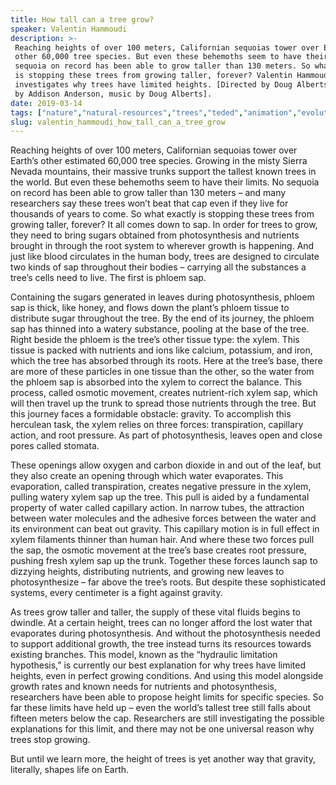 ```yaml
---
title: How tall can a tree grow?
speaker: Valentin Hammoudi
description: >-
 Reaching heights of over 100 meters, Californian sequoias tower over Earth's
 other 60,000 tree species. But even these behemoths seem to have their limits: no
 sequoia on record has been able to grow taller than 130 meters. So what exactly
 is stopping these trees from growing taller, forever? Valentin Hammoudi
 investigates why trees have limited heights. [Directed by Doug Alberts, narrated
 by Addison Anderson, music by Doug Alberts].
date: 2019-03-14
tags: ["nature","natural-resources","trees","teded","animation","evolution","biology"]
slug: valentin_hammoudi_how_tall_can_a_tree_grow
---
```


Reaching heights of over 100 meters, Californian sequoias tower over Earth’s other
estimated 60,000 tree species. Growing in the misty Sierra Nevada mountains, their
massive trunks support the tallest known trees in the world. But even these behemoths
seem to have their limits. No sequoia on record has been able to grow taller than 130
meters – and many researchers say these trees won’t beat that cap even if they live for
thousands of years to come. So what exactly is stopping these trees from growing taller,
forever? It all comes down to sap. In order for trees to grow, they need to bring sugars
obtained from photosynthesis and nutrients brought in through the root system to
wherever growth is happening. And just like blood circulates in the human body, trees are
designed to circulate two kinds of sap throughout their bodies – carrying all the
substances a tree’s cells need to live. The first is phloem sap.

Containing the sugars generated in leaves during photosynthesis, phloem sap is thick,
like honey, and flows down the plant’s phloem tissue to distribute sugar throughout the
tree. By the end of its journey, the phloem sap has thinned into a watery substance,
pooling at the base of the tree. Right beside the phloem is the tree’s other tissue type:
the xylem. This tissue is packed with nutrients and ions like calcium, potassium, and
iron, which the tree has absorbed through its roots. Here at the tree’s base, there are
more of these particles in one tissue than the other, so the water from the phloem sap is
 absorbed into the xylem to correct the balance. This process, called osmotic movement,
creates nutrient-rich xylem sap, which will then travel up the trunk to spread those
nutrients through the tree. But this journey faces a formidable obstacle: gravity. To
accomplish this herculean task, the xylem relies on three forces: transpiration,
capillary action, and root pressure. As part of photosynthesis, leaves open and close
pores called stomata.

These openings allow oxygen and carbon dioxide in and out of the leaf, but they also
create an opening through which water evaporates. This evaporation, called transpiration,
creates negative pressure in the xylem, pulling watery xylem sap up the tree. This pull
is aided by a fundamental property of water called capillary action. In narrow tubes, the
attraction between water molecules and the adhesive forces between the water and its
environment can beat out gravity. This capillary motion is in full effect in xylem
filaments thinner than human hair. And where these two forces pull the sap, the osmotic
movement at the tree’s base creates root pressure, pushing fresh xylem sap up the trunk.
Together these forces launch sap to dizzying heights, distributing nutrients, and growing
new leaves to photosynthesize – far above the tree’s roots. But despite these
sophisticated systems, every centimeter is a fight against gravity.

As trees grow taller and taller, the supply of these vital fluids begins to dwindle. At a
certain height, trees can no longer afford the lost water that evaporates during
photosynthesis. And without the photosynthesis needed to support additional growth, the
tree instead turns its resources towards existing branches. This model, known as the
“hydraulic limitation hypothesis,” is currently our best explanation for why trees have
limited heights, even in perfect growing conditions. And using this model alongside 
growth rates and known needs for nutrients and photosynthesis, researchers have been able
to propose height limits for specific species. So far these limits have held up – even
the world’s tallest tree still falls about fifteen meters below the cap. Researchers are
still investigating the possible explanations for this limit, and there may not be one
universal reason why trees stop growing.

But until we learn more, the height of trees is yet another way that gravity, literally,
shapes life on Earth.

<!--
ad_duration=0
event="TED-Ed"
external_start_time=0
intro_duration=0
is_subtitle_required="False"
is_talk_featured="False"
language="en"
language_swap="False"
native_language="en"
number_of_related_talks=6
number_of_speakers=1
number_of_subtitled_videos=0
number_of_tags=7
number_of_talk_download_languages=20
number_of_talk_more_resources=0
number_of_talk_recommendations=0
number_of_talks_take_actions=0
post_ad_duration=0
published_timestamp="2019-03-14 19:00:19"
recording_date="2019-03-14"
speaker_is_published=0
speaker_name="Valentin Hammoudi"
talk_name="How tall can a tree grow?"
talks_tags=["nature","natural-resources","trees","teded","animation","evolution","biology"]
url_photo_talk="https://s3.amazonaws.com/talkstar-photos/uploads/14c8f261-eb66-4f64-82e4-e33fe5e559fa/howtalltrees_textless.jpg"
url_webpage="https://www.ted.com/talks/valentin_hammoudi_how_tall_can_a_tree_grow"
video_type_name="TED-Ed Original"
-->